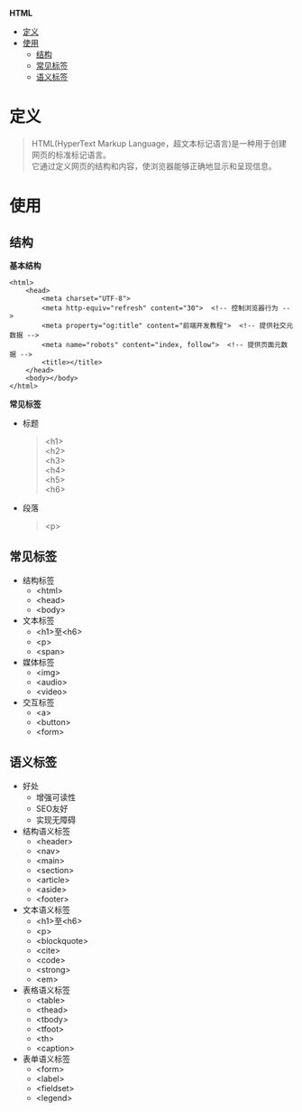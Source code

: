 **HTML**
- [定义](#定义)
- [使用](#使用)
  - [结构](#结构)
  - [常见标签](#常见标签)
  - [语义标签](#语义标签)

# 定义
> HTML(HyperText Markup Language，超文本标记语言)是一种用于创建网页的标准标记语言。  
> 它通过定义网页的结构和内容，使浏览器能够正确地显示和呈现信息。  

# 使用
## 结构
**基本结构**
```
<html>
    <head>
        <meta charset="UTF-8">
        <meta http-equiv="refresh" content="30">  <!-- 控制浏览器行为 -->
        <meta property="og:title" content="前端开发教程">  <!-- 提供社交元数据 -->
        <meta name="robots" content="index, follow">  <!-- 提供页面元数据 -->
        <title></title>
    </head>
    <body></body>
</html>
```

**常见标签**  
- 标题
    > \<h1\>  
    > \<h2\>  
    > \<h3\>  
    > \<h4\>  
    > \<h5\>  
    > \<h6\>  
- 段落
    > \<p\>  

## 常见标签 ##

- 结构标签
  - \<html\>
  - \<head\>
  - \<body\>
- 文本标签
  - \<h1\>至\<h6\>
  - \<p\>
  - \<span\>
- 媒体标签
  - \<img\>
  - \<audio\>
  - \<video\>
- 交互标签
  - \<a\>
  - \<button\>
  - \<form\>
## 语义标签 ##
- 好处
  - 增强可读性
  - SEO友好
  - 实现无障碍
- 结构语义标签
  - \<header\>
  - \<nav\>
  - \<main\>
  - \<section\>
  - \<article\>
  - \<aside\>
  - \<footer\>
- 文本语义标签
  - \<h1\>至\<h6\>
  - \<p\>
  - \<blockquote\>
  - \<cite\>
  - \<code\>
  - \<strong\>
  - \<em\>
- 表格语义标签
  - \<table\>
  - \<thead\>
  - \<tbody\>
  - \<tfoot\>
  - \<th\>
  - \<caption\>
- 表单语义标签
  - \<form\>
  - \<label\>
  - \<fieldset\>
  - \<legend\>